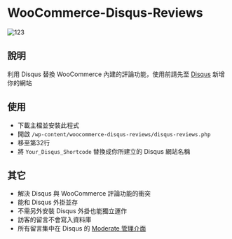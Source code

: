 # WooCommerce-Disqus-Reviews

![123](https://cloud.githubusercontent.com/assets/6985904/7675605/eb080660-fd6c-11e4-9cee-2c8915da5373.png)

## 說明
利用 Disqus 替換 WooCommerce 內建的評論功能，使用前請先至 [Disqus](https://disqus.com/admin/create/) 新增你的網站

## 使用
* 下載主檔並安裝此程式
* 開啟 `/wp-content/woocommerce-disqus-reviews/disqus-reviews.php`
* 移至第32行
* 將 `Your_Disqus_Shortcode` 替換成你所建立的 Disqus 網站名稱

## 其它
* 解決 Disqus 與 WooCommerce 評論功能的衝突
* 能和 Disqus 外掛並存
* 不需另外安裝 Disqus 外掛也能獨立運作
* 訪客的留言不會寫入資料庫
* 所有留言集中在 Disqus 的 [Moderate 管理介面](https://disqus.com/admin/moderate/)
